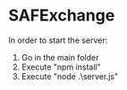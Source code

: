 # SAFExchange

In order to start the server:
1. Go in the main folder
2. Execute "npm install"
3. Execute "node .\server.js"